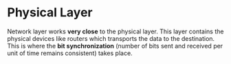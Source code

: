 # Physical Layer

Network layer works **very close** to the physical layer. This layer contains the physical devices like routers which transports the data to the destination. This is where the **bit synchronization** (number of bits sent and received per unit of time remains consistent) takes place.
